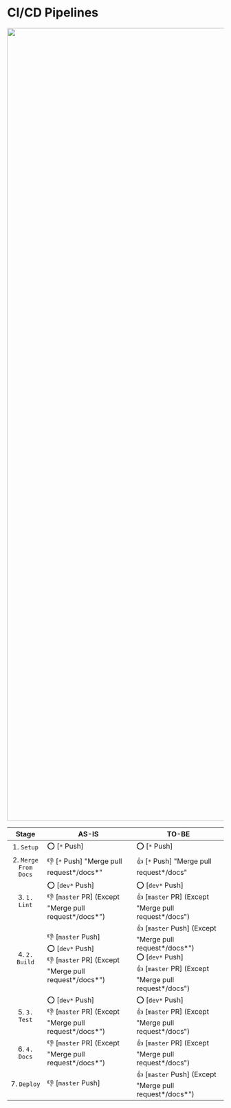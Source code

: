 # CI/CD Pipelines

<p align="center">
    <img width="1844" alt="CI/CD" src="https://github-production-user-asset-6210df.s3.amazonaws.com/42334717/283340051-f8e81344-e662-4cac-9e8f-fb722997dbff.png">
</p>

|Stage|AS-IS|TO-BE|
|:-:|-|-|
|1. `Setup`|⭕ [`*` Push]|⭕ [`*` Push]|
|2. `Merge From Docs`|👎 [`*` Push] "Merge pull request\*/docs\*"|👍 [`*` Push] "Merge pull request\*/docs"|
|3. `1. Lint`|⭕ [`dev*` Push]<br>👎 [`master` PR] (Except "Merge pull request\*/docs\*")|⭕ [`dev*` Push]<br>👍 [`master` PR] (Except "Merge pull request\*/docs")|
|4. `2. Build`|👎 [`master` Push]</br>⭕ [`dev*` Push]<br>👎 [`master` PR] (Except "Merge pull request\*/docs\*")|👍 [`master` Push] (Except "Merge pull request\*/docs\*")</br>⭕ [`dev*` Push]<br>👍 [`master` PR] (Except "Merge pull request\*/docs")|
|5. `3. Test`|⭕ [`dev*` Push]<br>👎 [`master` PR] (Except "Merge pull request\*/docs\*")|⭕ [`dev*` Push]<br>👍 [`master` PR] (Except "Merge pull request\*/docs")|
|6. `4. Docs`|👎 [`master` PR] (Except "Merge pull request\*/docs\*")|👍 [`master` PR] (Except "Merge pull request\*/docs")|
|7. `Deploy`|👎 [`master` Push]|👍 [`master` Push] (Except "Merge pull request\*/docs\*")|
